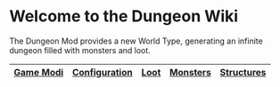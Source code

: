 # Welcome to the Dungeon Wiki

The Dungeon Mod provides a new World Type, generating an infinite dungeon filled with monsters and loot.

| [Game Modi](/wiki/game-modi) | [Configuration](/wiki/configuration) | [Loot](/wiki/loot) | [Monsters](/wiki/monsters) | [Structures]('/wiki/structures')
|---|---|---|---|---|